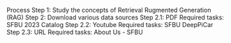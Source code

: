 Process
  Step 1: Study the concepts of Retrieval Rugmented Generation (RAG)
  Step 2: Download various data sources
  Step 2.1: PDF
  Required tasks:  SFBU 2023 Catalog
  Step 2.2: Youtube
  Required tasks: SFBU DeepPiCar
  Step 2.3: URL
  Required tasks: About Us - SFBU
